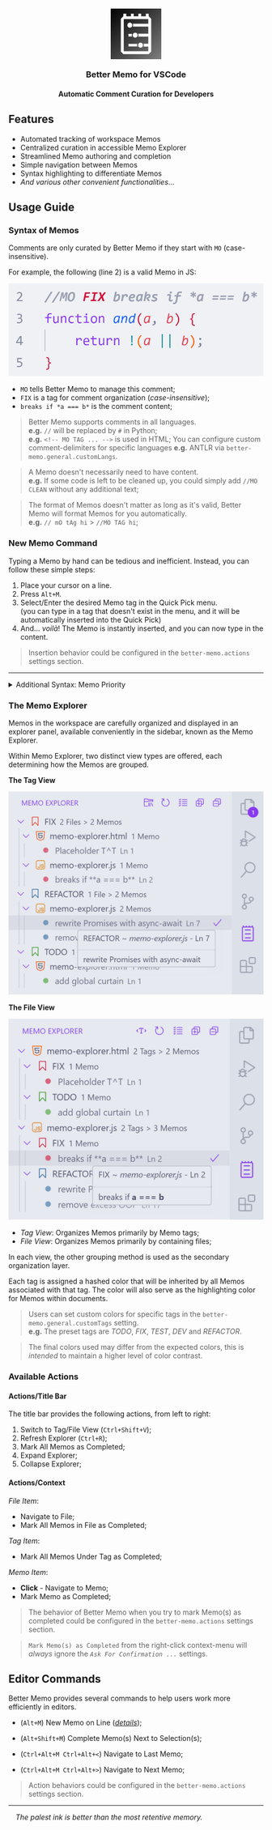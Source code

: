 <h3 align="center">
	<img src="https://raw.githubusercontent.com/CarbonicSoda/vscode-better-memo/master/media/icon.png" width="100" alt="Better Memo icon" />
   <p></p>
	Better Memo for VSCode
</h3>
<h4 align="center">Automatic Comment Curation for Developers</h4>

## Features

- Automated tracking of workspace Memos
- Centralized curation in accessible Memo Explorer
- Streamlined Memo authoring and completion
- Simple navigation between Memos
- Syntax highlighting to differentiate Memos
- _And various other convenient functionalities_...

## Usage Guide

### Syntax of Memos

Comments are only curated by Better Memo if they start with `MO`
(case-insensitive).

For example, the following (line 2) is a valid Memo in JS:

![Memo Example](https://github.com/CarbonicSoda/vscode-better-memo/blob/master/media/usage-guide/memo-example.png?raw=true)

- `MO` tells Better Memo to manage this comment;
- `FIX` is a tag for comment organization (_case-insensitive_);
- `breaks if *a === b*` is the comment content;

> Better Memo supports comments in all languages.  
> **e.g.** `//` will be replaced by `#` in Python;  
> **e.g.** `<!-- MO TAG ... -->` is used in HTML; You can configure custom
> comment-delimiters for specific languages **e.g.** ANTLR via
> `better-memo.general.customLangs`.

> A Memo doesn't necessarily need to have content.  
> **e.g.** If some code is left to be cleaned up, you could simply add
> `//MO CLEAN` without any additional text;

> The format of Memos doesn't matter as long as it's valid, Better Memo will
> format Memos for you automatically.  
> **e.g.** `// mO tAg hi` > `//MO TAG hi`;

### New Memo Command

Typing a Memo by hand can be tedious and inefficient. Instead, you can follow
these simple steps:

1. Place your cursor on a line.
2. Press `Alt+M`.
3. Select/Enter the desired Memo tag in the Quick Pick menu.  
   (you can type in a tag that doesn't exist in the menu, and it will be
   automatically inserted into the Quick Pick)
4. And... _voilà_! The Memo is instantly inserted, and you can now type in the
   content.

> Insertion behavior could be configured in the `better-memo.actions` settings
> section.

---

<details>
<summary>Additional Syntax: Memo Priority</summary>
<p></p>

To assign priority to more urgent code actions, you can add an exclamation mark
`!` before the content.

For example, `//MO FIX !breaks POST` would have a higher priority than
`//MO FIX no logs`.

> As a result, the first one would be listed higher than the second in the Memo
> Explorer. (_introduced in the next section_)

The more exclamation marks you add, the higher the priority of the Memo. For
instance, `//MO FIX !!critical failure` would have an even higher priority than
`//MO FIX !breaks POST`.

</details>

### The Memo Explorer

Memos in the workspace are carefully organized and displayed in an explorer
panel, available conveniently in the sidebar, known as the Memo Explorer.

Within Memo Explorer, two distinct view types are offered, each determining how
the Memos are grouped.

**The Tag View**

![Memo Explorer Tag View](https://github.com/CarbonicSoda/vscode-better-memo/blob/master/media/usage-guide/memo-explorer-tag.png?raw=true)

**The File View**

![Memo Explorer File View](https://github.com/CarbonicSoda/vscode-better-memo/blob/master/media/usage-guide/memo-explorer-file.png?raw=true)

- _Tag View_: Organizes Memos primarily by Memo tags;
- _File View_: Organizes Memos primarily by containing files;

In each view, the other grouping method is used as the secondary organization
layer.

Each tag is assigned a hashed color that will be inherited by all Memos
associated with that tag. The color will also serve as the highlighting color
for Memos within documents.

> Users can set custom colors for specific tags in the
> `better-memo.general.customTags` setting.  
> **e.g.** The preset tags are _TODO_, _FIX_, _TEST_, _DEV_ and _REFACTOR_.

> The final colors used may differ from the expected colors, this is _intended_
> to maintain a higher level of color contrast.

### Available Actions

#### Actions/Title Bar

The title bar provides the following actions, from left to right:

1. Switch to Tag/File View (`Ctrl+Shift+V`);
2. Refresh Explorer (`Ctrl+R`);
3. Mark All Memos as Completed;
4. Expand Explorer;
5. Collapse Explorer;

#### Actions/Context

_File Item_:

- Navigate to File;
- Mark All Memos in File as Completed;

_Tag Item_:

- Mark All Memos Under Tag as Completed;

_Memo Item_:

- **Click** - Navigate to Memo;
- Mark Memo as Completed;

> The behavior of Better Memo when you try to mark Memo(s) as completed could be
> configured in the `better-memo.actions` settings section.

> `Mark Memo(s) as Completed` from the right-click context-menu will _always_
> ignore the _`Ask For Confirmation ...`_ settings.

## Editor Commands

Better Memo provides several commands to help users work more efficiently in
editors.

- (`Alt+M`) New Memo on Line (_[details](#new-memo-command)_);
- (`Alt+Shift+M`) Complete Memo(s) Next to Selection(s);

- (`Ctrl+Alt+M Ctrl+Alt+<`) Navigate to Last Memo;
- (`Ctrl+Alt+M Ctrl+Alt+>`) Navigate to Next Memo;

> Action behaviors could be configured in the `better-memo.actions` settings
> section.

---

<p>

_&emsp;The palest ink is better than the most retentive memory._
